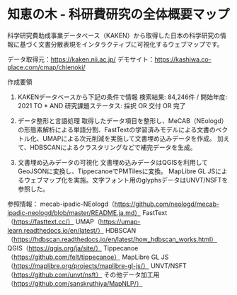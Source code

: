 # 知恵の木 - 科研費研究の全体概要マップ

科学研究費助成事業データベース（KAKEN）から取得した日本の科学研究の情報に基づく文書分散表現をインタラクティブに可視化するウェブマップです。

データ取得元：https://kaken.nii.ac.jp/
デモサイト：https://kashiwa.co-place.com/cmap/chienoki/

作成要領
1. KAKENデータベースから下記の条件で情報
検索結果: 84,246件 / 開始年度: 2021 TO * AND 研究課題ステータス: 採択 OR 交付 OR 完了

2. データ整形と言語処理
取得したデータ項目を整形し、MeCAB（NEologd）の形態素解析による単語分割、FastTextの学習済みモデルによる文書のベクトル化、UMAPによる次元削減を実施して文書埋め込みデータを作成。
加えて、HDBSCANによるクラスタリングなどで補完データを生成。

3. 文書埋め込みデータの可視化
文書埋め込みデータはQGISを利用してGeoJSONに変換し、TippecanoeでPMTilesに変換。
MapLibre GL JSによるウェブマップ化を実施。文字フォント用のglyphsデータはUNVT/NSFTを参照した。

参照情報：
mecab-ipadic-NEologd（https://github.com/neologd/mecab-ipadic-neologd/blob/master/README.ja.md）
FastText（https://fasttext.cc/）
UMAP（https://umap-learn.readthedocs.io/en/latest/）
HDBSCAN（https://hdbscan.readthedocs.io/en/latest/how_hdbscan_works.html）
QGIS（https://qgis.org/ja/site/）
Tippecanoe（https://github.com/felt/tippecanoe）
MapLibre GL JS（https://maplibre.org/projects/maplibre-gl-js/）
UNVT/NSFT（https://github.com/unvt/nsft）
その他データ加工用（https://github.com/sanskruthiya/MapNLP/）
